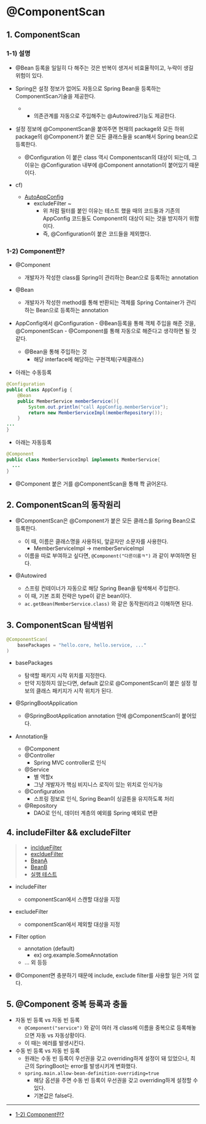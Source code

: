 # @ComponentScan

## 1. ComponentScan

### 1-1) 설명

* @Bean 등록을 일일히 다 해주는 것은 반복이 생겨서 비효율적이고, 누락이 생길 위험이 있다.
* Spring은 설정 정보가 없어도 자동으로 Spring Bean을 등록하는 ComponentScan기술을 제공한다.
  * + 의존관계를 자동으로 주입해주는 @Autowired기능도 제공한다.

* 설정 정보에 @ComponentScan을 붙여주면 현재의 package와 모든 하위 package의 @Component가 붙은 모든 클래스들을 scan해서 Spring bean으로 등록한다.
  * @Configuration 이 붙은 class 역시 Componentscan의 대상이 되는데, 그 이유는 @Configuration 내부에 @Component annotation이 붙어있기 때문이다.

* cf)
  * [AutoAppConfig](../core/src/main/java/hello/core/AutoAppConfig.java)
    * excludeFilter ~
      * 위 처럼 필터를 붙인 이유는 테스트 했을 때의 코드들과 기존의 AppConfig 코드들도 Component의 대상이 되는 것을 방지하기 위함이다.
      * 즉, @Configuration이 붙은 코드들을 제외했다.

### 1-2) Component란?

* @Component
  * 개발자가 작성한 class를 Spring이 관리하는 Bean으로 등록하는 annotation
* @Bean
  * 개발자가 작성한 method를 통해 반환되는 객체를 Spring Container가 관리하는 Bean으로 등록하는 annotation

* AppConfig에서 @Configuration - @Bean등록을 통해 객체 주입을 해준 것을, @ComponentScan - @Component를 통해 자동으로 해준다고 생각하면 될 것 같다.
  * @Bean을 통해 주입하는 것
    * 해당 interface에 해당하는 구현객체(구체클래스)

* 아래는 수동등록

```java
@Configuration
public class AppConfig {
    @Bean
    public MemberService memberService(){
        System.out.println("call AppConfig.memberService");
        return new MemberServiceImpl(memberRepository());
    }
...
}
```

* 아래는 자동등록

```java
@Component
public class MemberServiceImpl implements MemberService{
  ...
}
```

* @Component 붙은 거를 @ComponentScan을 통해 쫙 긁어온다.

## 2. ComponentScan의 동작원리

* @ComponentScan은 @Component가 붙은 모든 클래스를 Spring Bean으로 등록한다.
  * 이 때, 이름은 클래스명을 사용하되, 앞글자만 소문자를 사용한다.
    * MemberServiceImpl -> memberServiceImpl
  * 이름을 따로 부여하고 싶다면, `@Component("다른이름ㅋ")` 과 같이 부여하면 된다.

* @Autowired
  * 스프링 컨테이너가 자동으로 해당 Spring Bean을 탐색해서 주입한다.
  * 이 때, 기본 조회 전략은 type이 같은 bean이다.
  * `ac.getBean(MemberService.class)` 와 같은 동작원리라고 이해하면 된다.

## 3. ComponentScan 탐색범위

```java
@ComponentScan(
    basePackages = "hello.core, hello.service, ..."
)
```

* basePackages
  * 탐색할 패키지 시작 위치를 지정한다.
  * 만약 지정하지 않는다면, default 값으로 @ComponentScan이 붙은 설정 정보의 클래스 패키지가 시작 위치가 된다.
* @SpringBootApplication
  * @SpringBootApplication annotation 안에 @ComponentScan이 붙어있다.

* Annotation들
  * @Component
  * @Controller
    * Spring MVC controller로 인식
  * @Service
    * 별 역할x
    * 그냥 개발자가 핵심 비지니스 로직이 있는 위치로 인식가능
  * @Configuration
    * 스프링 정보로 인식, Spring Bean이 싱글톤을 유지하도록 처리
  * @Repository
    * DAO로 인식, 데이터 계층의 예외를 Spring 예외로 변환

## 4. includeFilter && excludeFilter

> * [incldueFilter](../core/src/test/java/hello/scan/filter/MyIncludeComponent.java)
> * [excldueFilter](../core/src/test/java/hello/scan/filter/MyExcludeComponent.java)
> * [BeanA](../core/src/test/java/hello/scan/filter/BeanA.java)
> * [BeanB](../core/src/test/java/hello/scan/filter/BeanB.java)
> * [실행 테스트](../core/src/test/java/hello/scan/filter/ComponentFilterAppConfigTest.java)

* includeFilter
  * componentScan에서 스캔할 대상을 지정
* excludeFilter
  * componentScan에서 제외할 대상을 지정

* Filter option
  * annotation (default)
    * ex) org.example.SomeAnnotation
  * ... 외 등등

* @Component면 충분하기 때문에 include, exclude filter를 사용할 일은 거의 없다.

## 5. @Component 중복 등록과 충돌

* 자동 빈 등록 vs 자동 빈 등록
  * `@Component("service")` 와 같이 여러 개 class에 이름을 중복으로 등록해놓으면 자동 vs 자동상황이다.
  * 이 때는 에러를 발생시킨다.
* 수동 빈 등록 vs 자동 빈 등록
  * 원래는 수동 빈 등록이 우선권을 갖고 overriding하게 설정이 돼 있었으나, 최근의 SpringBoot는 error를 발생시키게 변화했다.
  * `spring.main.allow-bean-definition-overriding=true`
    * 해당 옵션을 주면 수동 빈 등록이 우선권을 갖고 overriding하게 설정할 수 있다.
    * 기본값은 false다.

<hr/>

* [1-2) Component란?](https://galid1.tistory.com/494)